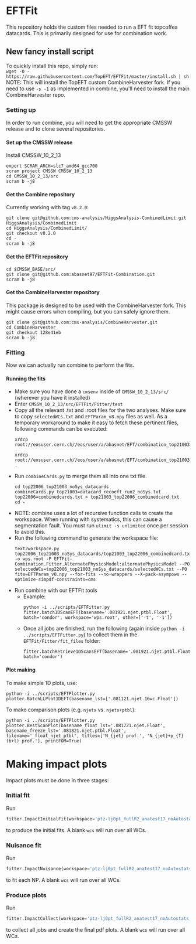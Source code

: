 # EFTFit
This repository holds the custom files needed to run a EFT fit topcoffea datacards. This is primarily designed for use for combination work.

## New fancy install script
To quickly install this repo, simply run:<br>
`wget -O - https://raw.githubusercontent.com/TopEFT/EFTFit/master/install.sh | sh`<br>
NOTE: This will install the TopEFT custom CombineHarvester fork. If you need to use `-s -1` as implemented in combine, you'll need to install the main CombineHarvester repo.

### Setting up
 
  In order to run combine, you will need to get the appropriate CMSSW release and to clone several repositories.

#### Set up the CMSSW release
Install CMSSW_10_2_13
```
export SCRAM_ARCH=slc7_amd64_gcc700
scram project CMSSW CMSSW_10_2_13
cd CMSSW_10_2_13/src
scram b -j8
```

#### Get the Combine repository
Currently working with tag `v8.2.0`:

```
git clone git@github.com:cms-analysis/HiggsAnalysis-CombinedLimit.git HiggsAnalysis/CombinedLimit
cd HiggsAnalysis/CombinedLimit/
git checkout v8.2.0
cd -
scram b -j8
```

#### Get the EFTFit repository
```
cd $CMSSW_BASE/src/
git clone git@github.com:abasnet97/EFTFit-Combination.git
scram b -j8
```

#### Get the CombineHarvester repository
This package is designed to be used with the CombineHarvester fork. This might cause errors when compiling, but you can safely ignore them.

```
git clone git@github.com:cms-analysis/CombineHarvester.git
cd CombineHarvester
git checkout 128e41eb
scram b -j8
```


### Fitting

Now we can actually run combine to perform the fits.

#### Running the fits
- Make sure you have done a `cmsenv` inside of `CMSSW_10_2_13/src/` (wherever you have it installed)
- Enter `CMSSW_10_2_13/src/EFTFit/Fitter/test`
- Copy all the relevant .txt and .root files for the two analyses. Make sure to copy `selectedWCs.txt` and `EFTParam_v8.npy` files as well. As a temporary workaround to make it easy to fetch these pertinent files, following commands can be executed: 
  ```
  xrdcp root://eosuser.cern.ch//eos/user/a/abasnet/EFT/combination_top21003_top22006/EFTParam_v8.npy . 
  xrdcp root://eosuser.cern.ch//eos/user/a/abasnet/EFT/combination_top21003_top22006/top22006_top21003_noSys_datacards .
  ```
- Run `combineCards.py` to merge them all into one txt file.
  ```
  cd top22006_top21003_noSys_datacards
  combineCards.py top21003=datacard_recoeft_run2_noSys.txt top22006=combinedcards.txt > top21003_top22006_combinedcard.txt
  cd -
  ```
- NOTE: combine uses a lot of recursive function calls to create the workspace. When running with systematics, this can cause a segmentation fault. You must run `ulimit -s unlimited` once per session to avoid this.
- Run the following command to generate the workspace file:
    ```
    text2workspace.py top22006_top21003_noSys_datacards/top21003_top22006_combinedcard.txt -o wps.root -P EFTFit-Combination.Fitter.AlternatePhysicsModel:alternatePhysicsModel --PO selectedWCs=top22006_top21003_noSys_datacards/selectedWCs.txt --PO fits=EFTParam_v8.npy --for-fits --no-wrappers --X-pack-asympows --optimize-simpdf-constraints=cms
    ``` 
- Run combine with our EFTFit tools
  - Example:
    ```
    python -i ../scripts/EFTFitter.py
    fitter.batch1DScanEFT(basename='.081921.njet.ptbl.Float', batch='condor', workspace='wps.root', other=['-t', '-1'])
    ```
  - Once all jobs are finished, run the following (again inside `python -i ../scripts/EFTFitter.py`) to collect them in the `EFTFit/Fitter/fit_files` folder: 
    ```
    fitter.batchRetrieve1DScansEFT(basename='.081921.njet.ptbl.Float', batch='condor')
    ````

#### Plot making

To make simple 1D plots, use:
```
python -i ../scripts/EFTPlotter.py
plotter.BatchLLPlot1DEFT(basename_lst=['.081121.njet.16wc.Float'])
```
To make comparison plots (e.g. `njets` vs. `njets+ptbl`):
```
python -i ../scripts/EFTPlotter.py
plotter.BestScanPlot(basename_float_lst='.081721.njet.Float', basename_freeze_lst='.081821.njet.ptbl.Float', filename='_float_njet_ptbl', titles=['N_{jet} prof.', 'N_{jet}+p_{T}(b+l) prof.'], printFOM=True)
```

# Making impact plots
Impact plots must be done in three stages:
### Initial fit
Run 
```python
fitter.ImpactInitialFit(workspace='ptz-lj0pt_fullR2_anatest17_noAutostats_withSys.root', wcs=[])
```
to produce the initial fits. A blank `wcs` will run over all WCs.
### Nuisance fit
Run 
```python
fitter.ImpactNuisance(workspace='ptz-lj0pt_fullR2_anatest17_noAutostats_withSys.root', wcs=[])
```
to fit each NP. A blank `wcs` will run over all WCs.
### Produce plots
Run 
```python
fitter.ImpactCollect(workspace='ptz-lj0pt_fullR2_anatest17_noAutostats_withSys.root', wcs=[])
```
to collect all jobs and create the final pdf plots. A blank `wcs` will run over all WCs.
